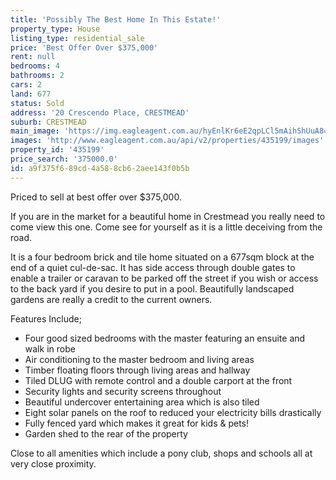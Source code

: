 ```yaml
---
title: 'Possibly The Best Home In This Estate!'
property_type: House
listing_type: residential_sale
price: 'Best Offer Over $375,000'
rent: null
bedrooms: 4
bathrooms: 2
cars: 2
land: 677
status: Sold
address: '20 Crescendo Place, CRESTMEAD'
suburb: CRESTMEAD
main_image: 'https://img.eagleagent.com.au/hyEnlKr6eE2qpLCl5mAihShUuA8=/1280x854/smart/https://s3-us-west-2.amazonaws.com/eagleagent-orig/images/6821641/116901227-image-M.jpg'
images: 'http://www.eagleagent.com.au/api/v2/properties/435199/images'
property_id: '435199'
price_search: '375000.0'
id: a9f375f6-89cd-4a58-8cb6-2aee143f0b5b
---
```

Priced to sell at best offer over $375,000.

If you are in the market for a beautiful home in Crestmead you really need to come view this one. Come see for yourself as it is a little deceiving from the road.

It is a four bedroom brick and tile home situated on a 677sqm block at the end of a quiet cul-de-sac. It has side access through double gates to enable a trailer or caravan to be parked off the street if you wish or access to the back yard if you desire to put in a pool. Beautifully landscaped gardens are really a credit to the current owners.

Features Include;
*  Four good sized bedrooms with the master featuring an ensuite and walk in robe
*  Air conditioning to the master bedroom and living areas
*  Timber floating floors through living areas and hallway
*  Tiled DLUG with remote control and a double carport at the front
*  Security lights and security screens throughout
*  Beautiful undercover entertaining area which is also tiled
*  Eight solar panels on the roof to reduced your electricity bills drastically
*  Fully fenced yard which makes it great for kids & pets!
*  Garden shed to the rear of the property

Close to all amenities which include a pony club, shops and schools all at very close proximity.